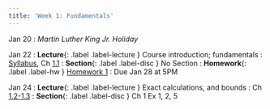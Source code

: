```yaml
---
title: 'Week 1: Fundamentals'
---
```


Jan 20
: *Martin Luther King Jr. Holiday*

Jan 22
: **Lecture**{: .label .label-lecture } Course introduction; fundamentals
    : [Syllabus](syllabus), Ch [1.1](http://stat88.org/textbook/content/Chapter_01/01_Probabilities_as_Proportions.html)
: **Section**{: .label .label-disc } No Section
: **Homework**{: .label .label-hw } [Homework 1](http://prob140.datahub.berkeley.edu/hub/user-redirect/git-pull?repo=https://github.com/stat88/content-sp25&branch=main&subPath=hw/Homework_01.ipynb)
    : Due Jan 28 at 5PM

Jan 24
: **Lecture**{: .label .label-lecture } Exact calculations, and bounds
    : Ch [1.2-1.3](http://stat88.org/textbook/content/Chapter_01/02_Exact_Calculation_or_Bound.html)
: **Section**{: .label .label-disc } Ch 1 Ex 1, 2, 5
